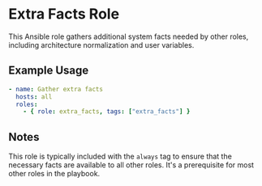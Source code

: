 # Extra Facts Role

This Ansible role gathers additional system facts needed by other roles, including architecture normalization and user variables.

## Example Usage

```yaml
- name: Gather extra facts
  hosts: all
  roles:
    - { role: extra_facts, tags: ["extra_facts"] }
```

## Notes

This role is typically included with the `always` tag to ensure that the necessary facts are available to all other roles. It's a prerequisite for most other roles in the playbook.
